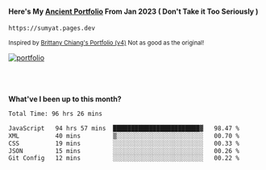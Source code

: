 #### Here's My [Ancient Portfolio](https://sumyat.pages.dev) From Jan 2023 ( Don't Take it Too Seriously ) 
````bash
https://sumyat.pages.dev 
````

<sub>Inspired by [Brittany Chiang's Portfolio (v4)](https://v4.brittanychiang.com/) Not as good as the original!</sub>


<a href='https://sumyat.pages.dev/'>
    <img src='https://github.com/sumyat-aung/sumyat-aung/assets/108873224/c9b4f2be-c585-4dd3-84e1-692c3854a6d8' alt='portfolio' align='center' />
</a>


<br />
<br />


<br />
<br />

**What've I been up to this month?**

<!--START_SECTION:waka-->

```txt
Total Time: 96 hrs 26 mins

JavaScript   94 hrs 57 mins  ████████████████████████▓   98.47 %
XML          40 mins         ▒░░░░░░░░░░░░░░░░░░░░░░░░   00.70 %
CSS          19 mins         ░░░░░░░░░░░░░░░░░░░░░░░░░   00.33 %
JSON         15 mins         ░░░░░░░░░░░░░░░░░░░░░░░░░   00.26 %
Git Config   12 mins         ░░░░░░░░░░░░░░░░░░░░░░░░░   00.22 %
```

<!--END_SECTION:waka-->




